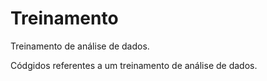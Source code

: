 # Treinamento
Treinamento de análise de dados.

Códgidos referentes a um treinamento de análise de dados.
